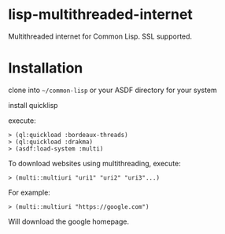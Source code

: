 # lisp-multithreaded-internet
Multithreaded internet for Common Lisp. SSL supported.
# Installation

clone into `~/common-lisp` or your ASDF directory for your system

install quicklisp

execute:

```
> (ql:quickload :bordeaux-threads)
> (ql:quickload :drakma)
> (asdf:load-system :multi)
```
To download websites using multithreading, execute:
```
> (multi::multiuri "uri1" "uri2" "uri3"...)
```
For example:
```
> (multi::multiuri "https://google.com")
```
Will download the google homepage.

